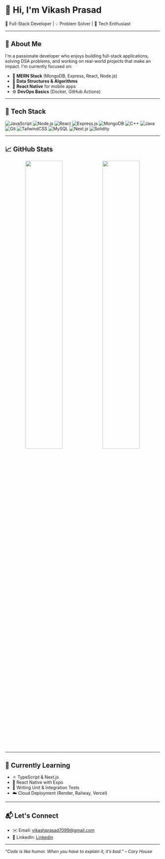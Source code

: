 # 👋 Hi, I'm Vikash Prasad

🚀 Full-Stack Developer | 💡 Problem Solver | 🧠 Tech Enthusiast

---

## 💼 About Me

I'm a passionate developer who enjoys building full-stack applications, solving DSA problems, and working on real-world projects that make an impact. I'm currently focused on:

- 🔧 **MERN Stack** (MongoDB, Express, React, Node.js)
- 🧠 **Data Structures & Algorithms**
- 📱 **React Native** for mobile apps
- ⚙️ **DevOps Basics** (Docker, GitHub Actions)


---

## 🔨 Tech Stack

![JavaScript](https://img.shields.io/badge/-JavaScript-black?style=flat-square&logo=javascript)
![Node.js](https://img.shields.io/badge/-Node.js-black?style=flat-square&logo=node.js)
![React](https://img.shields.io/badge/-React-black?style=flat-square&logo=react)
![Express.js](https://img.shields.io/badge/-Express.js-black?style=flat-square&logo=express)
![MongoDB](https://img.shields.io/badge/-MongoDB-black?style=flat-square&logo=mongodb)
![C++](https://img.shields.io/badge/-C++-black?style=flat-square&logo=c%2B%2B)
![Java](https://img.shields.io/badge/-Java-black?style=flat-square&logo=java)
![Git](https://img.shields.io/badge/-Git-black?style=flat-square&logo=git)
![TailwindCSS](https://img.shields.io/badge/-TailwindCSS-black?style=flat-square&logo=tailwind-css)
![MySQL](https://img.shields.io/badge/-MySQL-black?style=flat-square&logo=mysql)
![Next.js](https://img.shields.io/badge/-Next.js-black?style=flat-square&logo=next.js)
![Solidity](https://img.shields.io/badge/-Solidity-black?style=flat-square&logo=solidity)


---

## 📈 GitHub Stats

<p align="center">
  <img src="https://github-readme-stats.vercel.app/api?username=Vikash0277&show_icons=true&theme=tokyonight" width="49%" />
  <img src="https://github-readme-streak-stats.herokuapp.com/?user=Vikash0277&theme=tokyonight" width="49%" />
</p>

---

## 🌱 Currently Learning

- ⚛️ TypeScript & Next.js
- 📲 React Native with Expo
- 🧪 Writing Unit & Integration Tests
- ☁️ Cloud Deployment (Render, Railway, Vercel)

---

## 📬 Let's Connect

- ✉️ Email: [vikashprasad7099@gmail.com](mailto:vikashprasad7099@gmail.com)
- 💼 LinkedIn: [Linkedin](https://www.linkedin.com/in/vikash-prasad-b86879267/)

---

_“Code is like humor. When you have to explain it, it’s bad.” – Cory House_
